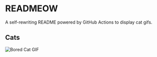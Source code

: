 # READMEOW

A self-rewriting README powered by GitHub Actions to display cat gifs.

## Cats

![Bored Cat GIF](https://media3.giphy.com/media/mlvseq9yvZhba/200.gif?cid=9acd02da9fvcwkiyyzz4e888qsqgugr51ux9avz29w5xwzod&ep=v1_gifs_search&rid=200.gif&ct=g)
